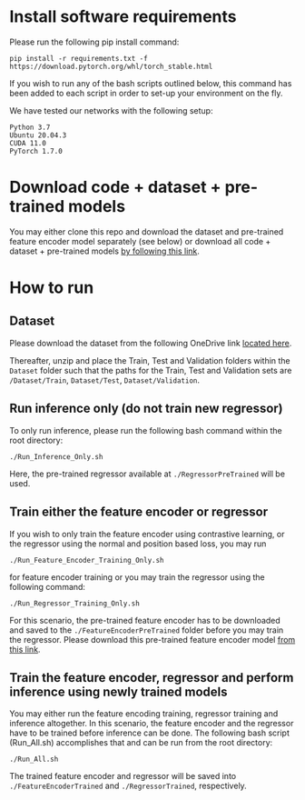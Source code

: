 # Install software requirements
Please run the following pip install command:
```
pip install -r requirements.txt -f https://download.pytorch.org/whl/torch_stable.html
```
If you wish to run any of the bash scripts outlined below, this command has been added to each script in order to set-up your environment on the fly. 

We have tested our networks with the following setup:
```
Python 3.7
Ubuntu 20.04.3
CUDA 11.0
PyTorch 1.7.0
```

# Download code + dataset + pre-trained models

You may either clone this repo and download the dataset and pre-trained feature encoder model separately (see below) or download all code + dataset + pre-trained models [by following this link](https://1drv.ms/u/s!Ai8vR3oqUKxTcG25XBvPyykMIJ8?e=GVZIFy).

# How to run

## Dataset
Please download the dataset from the following OneDrive link [located here](https://1drv.ms/u/s!Ai8vR3oqUKxTa7IgFALZbzm0rHo?e=yUzVP0).

Thereafter, unzip and place the Train, Test and Validation folders within the ```Dataset``` folder such that the paths for the Train, Test and Validation sets are ```/Dataset/Train```, ```Dataset/Test```, ```Dataset/Validation```.

## Run inference only (do not train new regressor)
To only run inference, please run the following bash command within the root directory:
```
./Run_Inference_Only.sh
```
Here, the pre-trained regressor available at ```./RegressorPreTrained``` will be used.

## Train either the feature encoder or regressor
If you wish to only train the feature encoder using contrastive learning, or the regressor using the normal and position based loss, you may run
```
./Run_Feature_Encoder_Training_Only.sh
```
for feature encoder training or you may train the regressor using the following command:
```
./Run_Regressor_Training_Only.sh
```
For this scenario, the pre-trained feature encoder has to be downloaded and saved to the ```./FeatureEncoderPreTrained``` folder before you may train the regressor. Please download this pre-trained feature encoder model [from this link](https://1drv.ms/u/s!Ai8vR3oqUKxTbXv4m0nnEmVVMPI?e=lwj9XO).

## Train the feature encoder, regressor and perform inference using newly trained models
You may either run the feature encoding training, regressor training and inference altogether. In this scenario, the feature encoder and the regressor have to be trained before inference can be done. The following bash script (Run_All.sh) accomplishes that and can be run from the root directory:
```
./Run_All.sh
```
The trained feature encoder and regressor will be saved into ```./FeatureEncoderTrained``` and ```./RegressorTrained```, respectively.
